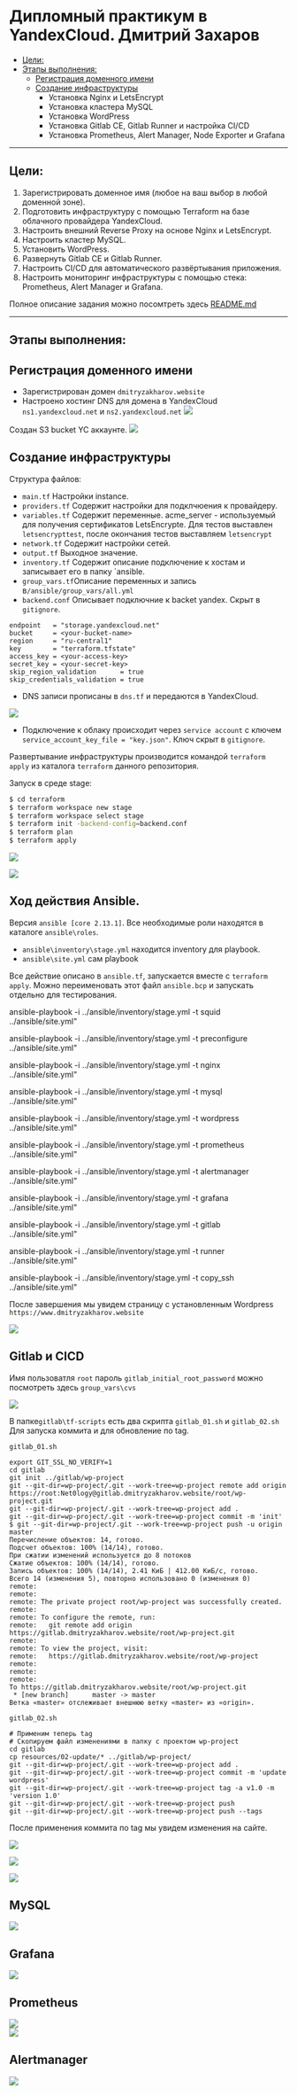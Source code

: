 # Дипломный практикум в YandexCloud. Дмитрий Захаров
  * [Цели:](#цели)
  * [Этапы выполнения:](#этапы-выполнения)
      * [Регистрация доменного имени](#регистрация-доменного-имени)
      * [Создание инфраструктуры](#создание-инфраструктуры)
          * Установка Nginx и LetsEncrypt
          * Установка кластера MySQL
          * Установка WordPress
          * Установка Gitlab CE, Gitlab Runner и настройка CI/CD
          * Установка Prometheus, Alert Manager, Node Exporter и Grafana

---
## Цели:
1. Зарегистрировать доменное имя (любое на ваш выбор в любой доменной зоне).
2. Подготовить инфраструктуру с помощью Terraform на базе облачного провайдера YandexCloud.
3. Настроить внешний Reverse Proxy на основе Nginx и LetsEncrypt.
4. Настроить кластер MySQL.
5. Установить WordPress.
6. Развернуть Gitlab CE и Gitlab Runner.
7. Настроить CI/CD для автоматического развёртывания приложения.
8. Настроить мониторинг инфраструктуры с помощью стека: Prometheus, Alert Manager и Grafana.

Полное описание задания можно посомтреть здесь [README.md](../README.md)

---
## Этапы выполнения:
## Регистрация доменного имени

- Зарегистрирован домен `dmitryzakharov.website`
- Настроено хостинг DNS для домена в YandexCloud `ns1.yandexcloud.net` и `ns2.yandexcloud.net`
![](img/01_webhosting.png)

Создан S3 bucket YC аккаунте.
![](img/02_backet.png)

## Создание инфраструктуры
Структура файлов:
- `main.tf`      Настройки instance.
- `providers.tf` Содержит настройки для подклчюения к провайдеру.
- `variables.tf` Содержит переменные. acme_server - используемый для получения сертификатов LetsEncrypte. 
   Для тестов выставлен `letsencrypttest`, после окончания тестов выставляем `letsencrypt`
- `network.tf`   Содержит настройки сетей.
- `output.tf`    Выходное значение.
- `inventory.tf` Содержит описание подключение к хостам и записывает его в папку `ansible.
- `group_vars.tf`Описание переменных и запись в`/ansible/group_vars/all.yml`
- `backend.conf` Описывает подключние к backet yandex. Скрыт в `gitignore`.
```
endpoint   = "storage.yandexcloud.net"
bucket     = <your-bucket-name>
region     = "ru-central1"
key        = "terraform.tfstate"
access_key = <your-access-key>
secret_key = <your-secret-key>
skip_region_validation      = true
skip_credentials_validation = true
```
-  DNS записи прописаны в `dns.tf` и передаются в YandexCloud.

![](img/03_dns.png)

-  Подключение к облаку происходит через `service account` с ключем `service_account_key_file = "key.json"`. Ключ скрыт в `gitignore`. 

Развертывание инфраструктуры производится командой `terraform apply` из каталога `terraform` данного репозитория.

Запуск в среде stage:
```bash
$ cd terraform
$ terraform workspace new stage
$ terraform workspace select stage 
$ terraform init -backend-config=backend.conf
$ terraform plan
$ terraform apply
```
![](img/04_yc.png)

![](img/05_yc.png)

## Ход действия Ansible.

 Версия `ansible [core 2.13.1]`. Все необходимые роли находятся в каталоге `ansible\roles`. 
 - `ansible\inventory\stage.yml` находится inventory для playbook.
 - `ansible\site.yml` сам playbook
 
Все действие описано в `ansible.tf`, запускается вместе с `terraform apply`. Можно переименовать этот файл `ansible.bcp` и запускать отдельно для тестирования.
 
ansible-playbook -i ../ansible/inventory/stage.yml -t squid ../ansible/site.yml"

ansible-playbook -i ../ansible/inventory/stage.yml -t preconfigure ../ansible/site.yml"

ansible-playbook -i ../ansible/inventory/stage.yml -t nginx ../ansible/site.yml"

ansible-playbook -i ../ansible/inventory/stage.yml -t mysql ../ansible/site.yml" 

ansible-playbook -i ../ansible/inventory/stage.yml -t wordpress ../ansible/site.yml"

ansible-playbook -i ../ansible/inventory/stage.yml -t prometheus ../ansible/site.yml"

ansible-playbook -i ../ansible/inventory/stage.yml -t alertmanager ../ansible/site.yml"

ansible-playbook -i ../ansible/inventory/stage.yml -t grafana ../ansible/site.yml"

ansible-playbook -i ../ansible/inventory/stage.yml -t gitlab ../ansible/site.yml"

ansible-playbook -i ../ansible/inventory/stage.yml -t runner ../ansible/site.yml"

ansible-playbook -i ../ansible/inventory/stage.yml -t copy_ssh ../ansible/site.yml"

После завершения мы увидем страницу с установленным Wordpress `https://www.dmitryzakharov.website`

![](img/06_web.png)

## Gitlab и СICD

Имя пользоватля `root` пароль `gitlab_initial_root_password` можно посмотреть здесь `group_vars\cvs`

![](img/gitlab_01.png) 

В папке`gitlab\tf-scripts` есть два скрипта `gitlab_01.sh` и `gitlab_02.sh` Для запуска коммита и для обновление по tag. 

`gitlab_01.sh`
```
export GIT_SSL_NO_VERIFY=1
cd gitlab
git init ../gitlab/wp-project
git --git-dir=wp-project/.git --work-tree=wp-project remote add origin https://root:Net0logy@gitlab.dmitryzakharov.website/root/wp-project.git
git --git-dir=wp-project/.git --work-tree=wp-project add .
git --git-dir=wp-project/.git --work-tree=wp-project commit -m 'init'
$ git --git-dir=wp-project/.git --work-tree=wp-project push -u origin master
Перечисление объектов: 14, готово.
Подсчет объектов: 100% (14/14), готово.
При сжатии изменений используется до 8 потоков
Сжатие объектов: 100% (14/14), готово.
Запись объектов: 100% (14/14), 2.41 КиБ | 412.00 КиБ/с, готово.
Всего 14 (изменения 5), повторно использовано 0 (изменения 0)
remote: 
remote: 
remote: The private project root/wp-project was successfully created.
remote: 
remote: To configure the remote, run:
remote:   git remote add origin https://gitlab.dmitryzakharov.website/root/wp-project.git
remote: 
remote: To view the project, visit:
remote:   https://gitlab.dmitryzakharov.website/root/wp-project
remote: 
remote: 
remote: 
To https://gitlab.dmitryzakharov.website/root/wp-project.git
 * [new branch]      master -> master
Ветка «master» отслеживает внешнюю ветку «master» из «origin».
```

`gitlab_02.sh`
```
# Применим теперь tag
# Cкопируем файл изменениями в папку c проектом wp-project
cd gitlab
cp resources/02-update/* ../gitlab/wp-project/
git --git-dir=wp-project/.git --work-tree=wp-project add .
git --git-dir=wp-project/.git --work-tree=wp-project commit -m 'update wordpress'
git --git-dir=wp-project/.git --work-tree=wp-project tag -a v1.0 -m 'version 1.0'
git --git-dir=wp-project/.git --work-tree=wp-project push
git --git-dir=wp-project/.git --work-tree=wp-project push --tags
```
После применения коммита по tag мы увидем изменения на сайте.

![](img/cicd_01.png)
<br>

![](img/cicd_02_runner.png) 
<br>

![](img/cicd_03.png)

## MySQL
![](img/mysql_01.png)

## Grafana
![](img/grafana_01.png)

## Prometheus
![](img/prometheus_01.png)<br>
![](img/prometheus_02.png)

## Alertmanager
![](img/alertmanager_01.png)
